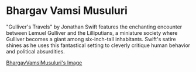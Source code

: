 # Bhargav Vamsi Musuluri

"Gulliver's Travels" by Jonathan Swift features the enchanting encounter between Lemuel Gulliver and the Lilliputians, a miniature society where Gulliver becomes a giant among six-inch-tall inhabitants. Swift's satire shines as he uses this fantastical setting to cleverly critique human behavior and political absurdities.

[BhargavVamsiMusuluri's Image](BhargavVamsiMusuluri.jpeg)